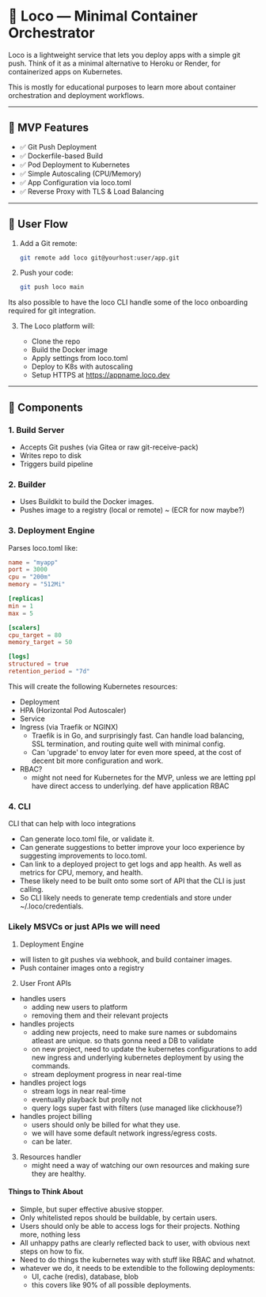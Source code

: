 # 🚂 Loco — Minimal Container Orchestrator

Loco is a lightweight service that lets you deploy apps with a simple git push. Think of it as a minimal alternative to Heroku or Render, for containerized apps on Kubernetes.

This is mostly for educational purposes to learn more about container orchestration and deployment workflows.

---

## 🎯 MVP Features

- ✅ Git Push Deployment
- ✅ Dockerfile-based Build
- ✅ Pod Deployment to Kubernetes
- ✅ Simple Autoscaling (CPU/Memory)
- ✅ App Configuration via loco.toml
- ✅ Reverse Proxy with TLS & Load Balancing

---

## 📁 User Flow

1. Add a Git remote:

    ```bash
    git remote add loco git@yourhost:user/app.git
    ```

2. Push your code:

    ```bash
    git push loco main
    ```

Its also possible to have the loco CLI handle some of the loco onboarding required for git integration.

3. The Loco platform will:

    - Clone the repo
    - Build the Docker image
    - Apply settings from loco.toml
    - Deploy to K8s with autoscaling
    - Setup HTTPS at https://appname.loco.dev

---

## 🧱 Components

### 1. Build Server

- Accepts Git pushes (via Gitea or raw git-receive-pack)
- Writes repo to disk
- Triggers build pipeline

### 2. Builder

- Uses Buildkit to build the Docker images.
- Pushes image to a registry (local or remote) ~ (ECR for now maybe?)

### 3. Deployment Engine

Parses loco.toml like:

```toml
name = "myapp"
port = 3000
cpu = "200m"
memory = "512Mi"

[replicas]
min = 1
max = 5

[scalers]
cpu_target = 80
memory_target = 50

[logs]
structured = true
retention_period = "7d"


```
This will create the following Kubernetes resources:
- Deployment
- HPA (Horizontal Pod Autoscaler)
- Service
- Ingress (via Traefik or NGINX)
    - Traefik is in Go, and surprisingly fast. Can handle load balancing, SSL termination, and routing quite well with minimal config.
    - Can 'upgrade' to envoy later for even more speed, at the cost of decent bit more configuration and work.
- RBAC?
    - might not need for Kubernetes for the MVP, unless we are letting ppl have direct access to underlying. def have application RBAC
### 4. CLI
CLI that can help with loco integrations
- Can generate loco.toml file, or validate it.
- Can generate suggestions to better improve your loco experience by suggesting improvements to loco.toml.
- Can link to a deployed project to get logs and app health. As well as metrics for CPU, memory, and health.
- These likely need to be built onto some sort of API that the CLI is just calling.
- So CLI likely needs to generate temp credentials and store under ~/.loco/credentials.



### Likely MSVCs or just APIs we will need
1. Deployment Engine
- will listen to git pushes via webhook, and build container images.
- Push container images onto a registry

2. User Front APIs
- handles users
    - adding new users to platform
    - removing them and their relevant projects
- handles projects
    - adding new projects, need to make sure names or subdomains atleast are unique. so thats gonna need a DB to validate
    - on new project, need to update the kubernetes configurations to add new ingress and underlying kubernetes deployment by using the commands.
    - stream deployment progress in near real-time
- handles project logs
    - stream logs in near real-time
    - eventually playback but prolly not
    - query logs super fast with filters (use managed like clickhouse?)
- handles project billing
    - users should only be billed for what they use.
    - we will have some default network ingress/egress costs.
    - can be later.
3. Resources handler
    - might need a way of watching our own resources and making sure they are healthy.


#### Things to Think About
- Simple, but super effective abusive stopper.
- Only whitelisted repos should be buildable, by certain users.
- Users should only be able to access logs for their projects. Nothing more, nothing less
- All unhappy paths are clearly reflected back to user, with obvious next steps on how to fix.
- Need to do things the kubernetes way with stuff like RBAC and whatnot.
- whatever we do, it needs to be extendible to the following deployments:
    - UI, cache (redis), database, blob
    - this covers like 90% of all possible deployments.
